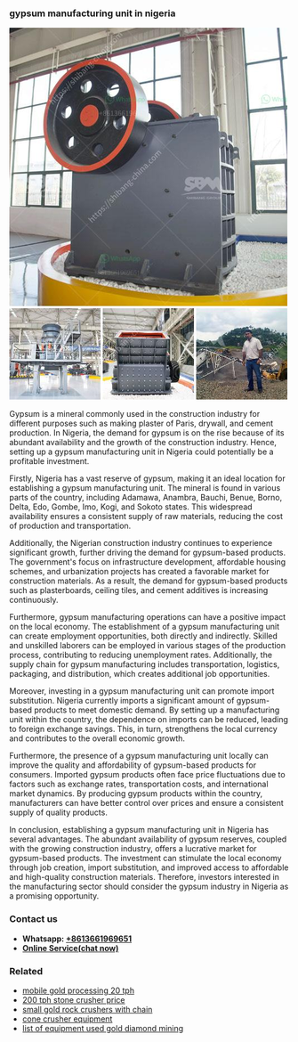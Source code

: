 <h3>gypsum manufacturing unit in nigeria</h3><img src='1708499592.jpg' alt=''><p>Gypsum is a mineral commonly used in the construction industry for different purposes such as making plaster of Paris, drywall, and cement production. In Nigeria, the demand for gypsum is on the rise because of its abundant availability and the growth of the construction industry. Hence, setting up a gypsum manufacturing unit in Nigeria could potentially be a profitable investment.</p><p>Firstly, Nigeria has a vast reserve of gypsum, making it an ideal location for establishing a gypsum manufacturing unit. The mineral is found in various parts of the country, including Adamawa, Anambra, Bauchi, Benue, Borno, Delta, Edo, Gombe, Imo, Kogi, and Sokoto states. This widespread availability ensures a consistent supply of raw materials, reducing the cost of production and transportation.</p><p>Additionally, the Nigerian construction industry continues to experience significant growth, further driving the demand for gypsum-based products. The government's focus on infrastructure development, affordable housing schemes, and urbanization projects has created a favorable market for construction materials. As a result, the demand for gypsum-based products such as plasterboards, ceiling tiles, and cement additives is increasing continuously.</p><p>Furthermore, gypsum manufacturing operations can have a positive impact on the local economy. The establishment of a gypsum manufacturing unit can create employment opportunities, both directly and indirectly. Skilled and unskilled laborers can be employed in various stages of the production process, contributing to reducing unemployment rates. Additionally, the supply chain for gypsum manufacturing includes transportation, logistics, packaging, and distribution, which creates additional job opportunities.</p><p>Moreover, investing in a gypsum manufacturing unit can promote import substitution. Nigeria currently imports a significant amount of gypsum-based products to meet domestic demand. By setting up a manufacturing unit within the country, the dependence on imports can be reduced, leading to foreign exchange savings. This, in turn, strengthens the local currency and contributes to the overall economic growth.</p><p>Furthermore, the presence of a gypsum manufacturing unit locally can improve the quality and affordability of gypsum-based products for consumers. Imported gypsum products often face price fluctuations due to factors such as exchange rates, transportation costs, and international market dynamics. By producing gypsum products within the country, manufacturers can have better control over prices and ensure a consistent supply of quality products.</p><p>In conclusion, establishing a gypsum manufacturing unit in Nigeria has several advantages. The abundant availability of gypsum reserves, coupled with the growing construction industry, offers a lucrative market for gypsum-based products. The investment can stimulate the local economy through job creation, import substitution, and improved access to affordable and high-quality construction materials. Therefore, investors interested in the manufacturing sector should consider the gypsum industry in Nigeria as a promising opportunity.</p><h3>Contact us</h3><ul><li><strong>Whatsapp:&nbsp;<a href="https://wa.me/8613661969651">+8613661969651</a></strong></li><li><a href="https://swt.shibang-china.com/?git&amp;zhl&amp;gypsum manufacturing unit in nigeria"><strong>Online Service(chat now)</strong></a></li></ul><h3>Related</h3><ul><li><a href='mobile gold processing 20 tph.md'>mobile gold processing 20 tph</a></li><li><a href='200 tph stone crusher price.md'>200 tph stone crusher price</a></li><li><a href='small gold rock crushers with chain.md'>small gold rock crushers with chain</a></li><li><a href='cone crusher equipment.md'>cone crusher equipment</a></li><li><a href='list of equipment used gold diamond mining.md'>list of equipment used gold diamond mining</a></li></ul>